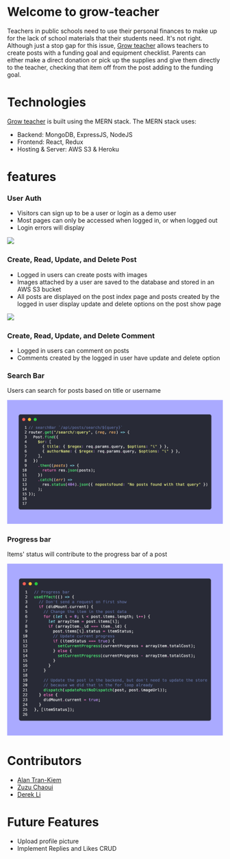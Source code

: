 # Welcome to grow-teacher

Teachers in public schools need to use their personal finances to make up for the lack of school materials that their students need. It's not right. Although just a stop gap for this issue, [Grow teacher](https://grow-teacher.herokuapp.com/login) allows teachers to create posts with a funding goal and equipment checklist. Parents can either make a direct donation or pick up the supplies and give them directly to the teacher, checking that item off from the post adding to the funding goal.
# Technologies

[Grow teacher](https://grow-teacher.herokuapp.com/login) is built using the MERN stack. The MERN stack uses:
* Backend: MongoDB, ExpressJS, NodeJS
* Frontend: React, Redux
* Hosting & Server: AWS S3 & Heroku

# features
### User Auth
* Visitors can sign up to be a user or login as a demo user
* Most pages can only be accessed when logged in, or when logged out
* Login errors will display

![](https://github.com/loFiWaterCat/grow-teacher/blob/readme/images/Screen-Recording-2022-10-09-at-9.gif)

### Create, Read, Update, and Delete Post
* Logged in users can create posts with images
* Images attached by a user are saved to the database and stored in an AWS S3 bucket
* All posts are displayed on the post index page and posts created by the logged in user display update and delete options on the post show page

![](https://github.com/loFiWaterCat/grow-teacher/blob/readme/images/Screen_Recording_2022-10-10_at_12_45_00_PM_AdobeExpress.gif)

### Create, Read, Update, and Delete Comment
* Logged in users can comment on posts
* Comments created by the logged in user have update and delete option

### Search Bar
Users can search for posts based on title or username

![](https://github.com/loFiWaterCat/grow-teacher/blob/main/frontend/src/assets/images/search-code.png)

### Progress bar
Items' status will contribute to the progress bar of a post

![](https://github.com/loFiWaterCat/grow-teacher/blob/main/frontend/src/assets/images/progress-bar-code.png)

# Contributors
* [Alan Tran-Kiem](https://github.com/loFiWaterCat)
* [Zuzu Chaoui](https://github.com/zoumus)
* [Derek Li](https://github.com/deli123)

# Future Features
* Upload profile picture
* Implement Replies and Likes CRUD


